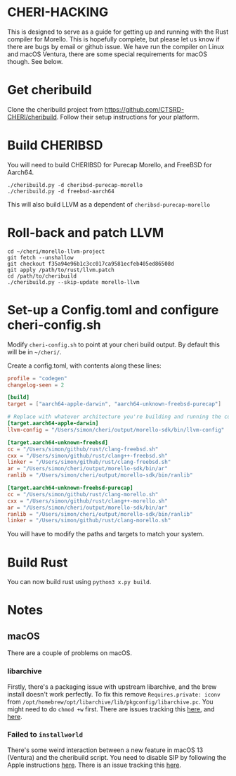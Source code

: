 # CHERI-HACKING
This is designed to serve as a guide for getting up and running with the Rust compiler for Morello.
This is hopefully complete, but please let us know if there are bugs by email or github issue.
We have run the compiler on Linux and macOS Ventura, there are some special requirements for macOS though.
See below.

# Get cheribuild

Clone the cheribuild project from https://github.com/CTSRD-CHERI/cheribuild.
Follow their setup instructions for your platform.

# Build CHERIBSD

You will need to build CHERIBSD for Purecap Morello, and FreeBSD for Aarch64.

```
./cheribuild.py -d cheribsd-purecap-morello
./cheribuild.py -d freebsd-aarch64
```

This will also build LLVM as a dependent of `cheribsd-purecap-morello`

# Roll-back and patch LLVM

```
cd ~/cheri/morello-llvm-project
git fetch --unshallow
git checkout f35a94e96b1c3cc017ca9581ecfeb405ed86508d
git apply /path/to/rust/llvm.patch
cd /path/to/cheribuild
./cheribuild.py --skip-update morello-llvm
```

# Set-up a Config.toml and configure cheri-config.sh

Modify `cheri-config.sh` to point at your cheri build output.
By default this will be in `~/cheri/`.

Create a config.toml, with contents along these lines:

```toml
profile = "codegen"
changelog-seen = 2

[build]
target = ["aarch64-apple-darwin", "aarch64-unknown-freebsd-purecap"]

# Replace with whatever architecture you're building and running the compiler from.
[target.aarch64-apple-darwin]
llvm-config = "/Users/simon/cheri/output/morello-sdk/bin/llvm-config"

[target.aarch64-unknown-freebsd]
cc = "/Users/simon/github/rust/clang-freebsd.sh"
cxx = "/Users/simon/github/rust/clang++-freebsd.sh"
linker = "/Users/simon/github/rust/clang-freebsd.sh"
ar = "/Users/simon/cheri/output/morello-sdk/bin/ar"
ranlib = "/Users/simon/cheri/output/morello-sdk/bin/ranlib"

[target.aarch64-unknown-freebsd-purecap]
cc = "/Users/simon/github/rust/clang-morello.sh"
cxx = "/Users/simon/github/rust/clang++-morello.sh"
ar = "/Users/simon/cheri/output/morello-sdk/bin/ar"
ranlib = "/Users/simon/cheri/output/morello-sdk/bin/ranlib"
linker = "/Users/simon/github/rust/clang-morello.sh"
```

You will have to modify the paths and targets to match your system.

# Build Rust

You can now build rust using `python3 x.py build`.

# Notes

## macOS

There are a couple of problems on macOS. 

### libarchive
Firstly, there's a packaging issue with upstream libarchive, and the brew install doesn't work perfectly.
To fix this remove `Requires.private: iconv` from `/opt/homebrew/opt/libarchive/lib/pkgconfig/libarchive.pc`.
You might need to do `chmod +w` first.
There are issues tracking this [here](https://github.com/Homebrew/homebrew-core/issues/120526), and [here](https://github.com/CTSRD-CHERI/cheribuild/issues/340).

### Failed to `installworld`
There's some weird interaction between a new feature in macOS 13 (Ventura) and the cheribuild script.
You need to disable SIP by following the Apple instructions [here](https://developer.apple.com/documentation/security/disabling_and_enabling_system_integrity_protection).
There is an issue tracking this [here](https://github.com/CTSRD-CHERI/cheribuild/issues/339).
